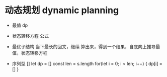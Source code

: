 # 动态规划 dynamic planning

- 最值 dp
- 状态转移方程
    公式
- 最优子结构
    当下最长的回文，继续
    算出来，得到一个结果，自底向上推导最值，状态转移方程

- 序列型
    []
    let dp = []
    const len = s.length
    for(let i = 0; i < len; i++) {
        dp[i] = []
    }
